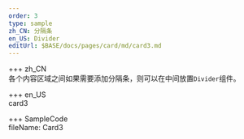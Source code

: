 ```yaml
---   
order: 3  
type: sample  
zh_CN: 分隔条 
en_US: Divider
editUrl: $BASE/docs/pages/card/md/card3.md
---      
```


+++ zh_CN   
各个内容区域之间如果需要添加分隔条，则可以在中间放置<Code>Divider</Code>组件。

+++ en_US   
card3

+++ SampleCode  
fileName: Card3
